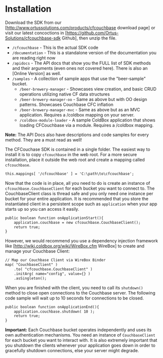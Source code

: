 # Installation

Download the SDK from our [http://www.ortussolutions.com/products/cfcouchbase download page] or visit our latest concoctions in [https://github.com/Ortus-Solutions/cfcouchbase-sdk Github], then unzip the file.  

- `/cfcouchbase` - This is the actual SDK code
- `/documentation` - This is a standalone version of the documentation you are reading right now
- `/apidocs` - The API docs that show you the FULL list of SDK methods and their arguments (even ones not covered here). There is also an [Online Version] as well.
- `/samples` - A collection of sample apps that use the "beer-sample" bucket.  
    - `/beer-brewery-manager` - Showcases view creation, and basic CRUD operations utilizing native CF data structures
    - `/beer-brewery-manager-oo` - Same as above but with OO design patterns.  Showcases Couchbase CFC inflation
    - `/beer-brewery-manager-mvc` - Same as above but as an MVC application. Requires a /coldbox mapping on your server.
    - `/coldbox-module-loader` - A sample ColdBox application that shows loading CFCouchbase via a module. Requires a /coldbox mapping. 

**Note:** The API Docs also have descriptions and code samples for every method. They are a must read as well!   

The CFCouchase SDK is contained in a single folder.  The easiest way to install it is to copy `cfcouchbase` in the web root.  For a more secure installation, place it outside the web root and create a mapping called `cfcouchbase`.   

```cfml
this.mappings[ '/cfcouchbase' ] = 'C:\path\to\cfcouchbase';
```

Now that the code is in place, all you need to do is create an instance of `cfcouchbase.CouchbaseClient` for each bucket you want to connect to.  The CouchbaseClient class is thread safe and you only need one instance per bucket for your entire application.  It is recommended that you store the instantiated client 
in a persistent scope such as `application` when your app starts up so you can access it easily.

```cfml
public boolean function onApplicationStart(){
    application.couchbase = new cfcouchbase.CouchbaseClient();
    return true;
}
```

However, we would recommend you use a dependency injection framework like [http://wiki.coldbox.org/wiki/WireBox.cfm WireBox] to create and manage your Couchbase Client:

```cfml
// Map our Couchbase Client via WireBox Binder
map( "CouchbaseClient" )
	.to( "cfcouchbase.CouchbaseClient" )
	.initArg( name="config", value={} )
	.asSingleton();
```

When you are finished with the client, you need to call its `shutdown()` method to close open connections to the Couchbase server.  The following code sample will wait up to 10 seconds for connections to be closed. 

```cfml
public boolean function onApplicationEnd(){		
	application.couchbase.shutdown( 10 );
	return true;
}
```

**Important:** Each Couchbase bucket operates independently and uses its own authentication mechanisms.  You need an instance of `CouchbaseClient` for each bucket you want to interact with. It is also extremely important that you shutdown the clients whenever your application goes down in order to gracefully shutdown connections, else your server might degrade.